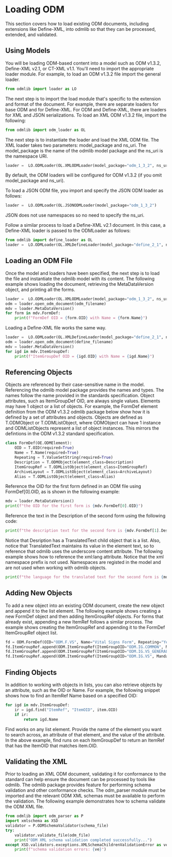 # Loading ODM

This section covers how to load existing ODM documents, including extensions like Define-XML, into odmlib so that they can be processed, extended, and validated.

## Using Models

You will be loading ODM-based content into a model such as ODM v1.3.2, Define-XML v2.1, or CT-XML v1.1. You'll need to import the appropriate loader module. For example, to load an ODM v1.3.2 file import the general loader.

```python
from odmlib import loader as LO
```

The next step is to import the load module that's specific to the extension and format of the document. For example, there are separate loaders for base ODM and for Define-XML. For ODM and Define-XML, there are loaders for XML and JSON serializations. To load an XML ODM v1.3.2 file, import the following:

```python
from odmlib import odm_loader as OL
```

The next step is to instantiate the loader and load the XML ODM file. The XML loader takes two parameters: model_package and ns_uri. The model_package is the name of the odmlib model package and the ns_uri is the namespace URI.  

```python
loader =  LO.ODMLoader(OL.XMLODMLoader(model_package="odm_1_3_2", ns_uri="http://www.cdisc.org/ns/odm/v1.3"))
```

By default, the ODM loaders will be configured for ODM v1.3.2 (if you omit model_package and ns_uri).

To load a JSON ODM file, you import and specify the JSON ODM loader as follows:

```python
loader =  LO.ODMLoader(OL.JSONODMLoader(model_package="odm_1_3_2")
```

JSON does not use namespaces so no need to specify the ns_uri.

Follow a similar process to load a Define-XML v2.1 document. In this case, a Define-XML loader is passed to the ODMLoader as follows:

```python
from odmlib import define_loader as OL
loader =  LO.ODMLoader(OL.XMLDefineLoader(model_package="define_2_1", ns_uri="http://www.cdisc.org/ns/def/v2.1"))
```

## Loading an ODM File

Once the model and loaders have been specified, the next step is to load the file and instantiate the odmlib model with its content. The following example shows loading the document, retrieving the MetaDataVersion object, and printing all the forms.

```python
loader =  LO.ODMLoader(OL.XMLODMLoader(model_package="odm_1_3_2", ns_uri="http://www.cdisc.org/ns/odm/v1.3"))
odm = loader.open_odm_document(odm_filename)
mdv = loader.MetaDataVersion()
for form in mdv.FormDef:
	print(f"FormDef OID = {form.OID} with Name = {form.Name}")
```

Loading a Define-XML file works the same way.

```python
loader =  LO.ODMLoader(OL.XMLDefineLoader(model_package="define_2_1", ns_uri="http://www.cdisc.org/ns/def/v2.1"))
odm = loader.open_odm_document(define_filename)
mdv = loader.MetaDataVersion()
for igd in mdv.ItemGroupDef:
	print(f"ItemGroupDef OID = {igd.OID} with Name = {igd.Name}")
```

## Referencing Objects

Objects are referenced by their case-sensitive name in the model. Referencing the odmlib model package provides the names and types. The names follow the name provided in the standards specification. Object attributes, such as ItemGroupDef OID, are always single values. Elements may have 1 object or a list of objects. For example, the FormDef element definition from the ODM v1.3.2 odmlib package below show how it is defined by a set of attributes and objects.
Objects are defined as T.ODMObject or T.ODMListObject, where ODMObject can have 1 instance and ODMListObjects represent a list of object instances. This mirrors the defintions in the ODM v1.3.2 standard specification.

```python
class FormDef(OE.ODMElement):
    OID = T.OID(required=True)
    Name = T.Name(required=True)
    Repeating = T.ValueSetString(required=True)
    Description = T.ODMObject(element_class=Description)
    ItemGroupRef = T.ODMListObject(element_class=ItemGroupRef)
    ArchiveLayout = T.ODMListObject(element_class=ArchiveLayout)
    Alias = T.ODMListObject(element_class=Alias)
```

Reference the OID for the first form defined in an ODM file using FormDef[0].OID, as is shown in the following example:

```python
mdv = loader.MetaDataVersion()
print(f"the OID for the first form is {mdv.FormDef[0].OID}")
```

Reference the text in the Description of the second form using the following code:

```python
print(f"the description text for the second form is {mdv.FormDef[1].Description.TranslatedText[0]._content}")
```

Notice that Desription has a TranslatedText child object that is a list. Also, notice that TranslatedText maintains its value in the element text, so to reference that odmlib uses the underscore content attribute. The following example shows how to reference the xml:lang attribute. Notice that the xml namespace prefix is not used. Namespaces are registed in the model and are not used when working with odmlib objects.


```python
print(f"the language for the translated text for the second form is {mdv.FormDef[1].Description.TranslatedText[0].lang}")
```

## Adding New Objects

To add a new object into an existing ODM document, create the new object and append it to the list element. The following example shows creating a new FormDef object and then adding ItemGroupRef objects. For forms that already exist, appending a new ItemRef follows a similar process. The example shows creating the ItemGroupRef and appending it to the FormDef ItemGroupRef object list. 

```python
fd = ODM.FormDef(OID="ODM.F.VS", Name="Vital Signs Form", Repeating="Yes")
fd.ItemGroupRef.append(ODM.ItemGroupRef(ItemGroupOID="ODM.IG.COMMON", Mandatory="Yes", OrderNumber=1))
fd.ItemGroupRef.append(ODM.ItemGroupRef(ItemGroupOID="ODM.IG.VS_GENERAL", Mandatory="Yes", OrderNumber=2))
fd.ItemGroupRef.append(ODM.ItemGroupRef(ItemGroupOID="ODM.IG.VS", Mandatory="Yes", OrderNumber=3))
```

## Finding Objects

In addition to working with objects in lists, you can also retrieve objects by an attribute, such as the OID or Name. For example, the following snippet shows how to find an ItemRef Name based on a specified OID:

```python
for igd in mdv.ItemGroupDef:
	ir = igd.find("ItemRef", "ItemOID", item.OID)
   	if ir:
    	return igd.Name
```

Find works on any list element. Provide the name of the element you want to search across, an attribute of that element, and the value of the attribute. In the above example, find runs on each ItemGroupDef to return an ItemRef that has the ItemOID that matches item.OID.

## Validating the XML

Prior to loading an XML ODM document, validating it for conformance to the standard can help ensure the document can be processed by tools like odmlib. The odmlib package provides feature for performing schema validation and other conformance checks. The odm_parser module must be imported and the relevant ODM XML schemas must be available to perform the validation. The following example demonstrates how to schema validate the ODM XML file.

```python
from odmlib import odm_parser as P
import xmlschema as XSD
validator = P.ODMSchemaValidator(schema_file)
try:
    validator.validate_file(odm_file)
    print("ODM XML schema validation completed successfully...")
except XSD.validators.exceptions.XMLSchemaChildrenValidationError as ve:
    print(f"schema validation errors: {ve}")
```
